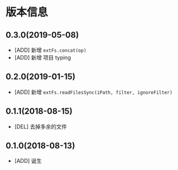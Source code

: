 # 版本信息
## 0.3.0(2019-05-08)
* [ADD] 新增 `extFs.concat(op)`
* [ADD] 新增 项目 typing

## 0.2.0(2019-01-15)
* [ADD] 新增 `extFs.readFilesSync(iPath, filter, ignoreFilter)`

## 0.1.1(2018-08-15)
* [DEL] 去掉多余的文件

## 0.1.0(2018-08-13)
* [ADD] 诞生
